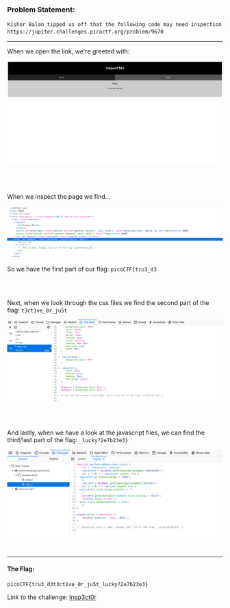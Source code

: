 ### Problem Statement:
```txt
Kishor Balan tipped us off that the following code may need inspection:
https://jupiter.challenges.picoctf.org/problem/9670
```

---

When we open the link, we're greeted with:

![initial](1.png)

<br>
<br>

When we inspect the page we find...

![inspect](2.png)

So we have the first part of our flag: `picoCTF{tru3_d3`

<br>
<br>

Next, when we look through the css files we find the second part of the flag: `t3ct1ve_0r_ju5t`

![css](3.png)

<br>
<br>

And lastly, when we have a look at the javascript files, we can find the third/last part of the flag: `_lucky?2e7b23e3}`

![javascript](4.png)

<br>

---
#### The Flag:
    picoCTF{tru3_d3t3ct1ve_0r_ju5t_lucky?2e7b23e3}


Link to the challenge: [Insp3ct0r](https://play.picoctf.org/practice/challenge/18)

